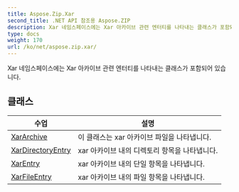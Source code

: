 ```yaml
---
title: Aspose.Zip.Xar
second_title: .NET API 참조용 Aspose.ZIP
description: Xar 네임스페이스에는 Xar 아카이브 관련 엔터티를 나타내는 클래스가 포함되어 있습니다.
type: docs
weight: 170
url: /ko/net/aspose.zip.xar/
---
```

Xar 네임스페이스에는 Xar 아카이브 관련 엔터티를 나타내는 클래스가 포함되어 있습니다.

## 클래스

| 수업 | 설명 |
| --- | --- |
| [XarArchive](./xararchive/) | 이 클래스는 xar 아카이브 파일을 나타냅니다. |
| [XarDirectoryEntry](./xardirectoryentry/) | xar 아카이브 내의 디렉토리 항목을 나타냅니다. |
| [XarEntry](./xarentry/) | xar 아카이브 내의 단일 항목을 나타냅니다. |
| [XarFileEntry](./xarfileentry/) | xar 아카이브 내의 파일 항목을 나타냅니다. |


